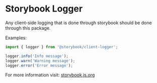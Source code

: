 # Storybook Logger

Any client-side logging that is done through storybook should be done through this package.

Examples:

```js
import { logger } from '@storybook/client-logger';

logger.info('Info message');
logger.warn('Warning message');
logger.error('Error message');
```

For more information visit: [storybook.js.org](https://storybook.js.org)
